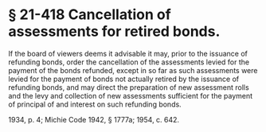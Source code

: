 # § 21-418 Cancellation of assessments for retired bonds.

<p>If the board of viewers deems it advisable it may, prior to the issuance of refunding bonds, order the cancellation of the assessments levied for the payment of the bonds refunded, except in so far as such assessments were levied for the payment of bonds not actually retired by the issuance of refunding bonds, and may direct the preparation of new assessment rolls and the levy and collection of new assessments sufficient for the payment of principal of and interest on such refunding bonds.</p><p>1934, p. 4; Michie Code 1942, § 1777a; 1954, c. 642.</p>